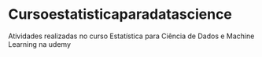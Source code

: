 # Cursoestatisticaparadatascience
 Atividades realizadas no curso Estatística para Ciência de Dados e Machine Learning na udemy

